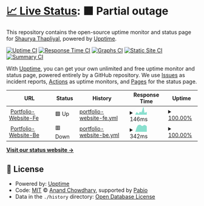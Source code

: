 # [📈 Live Status](https://larrikin-coder.github.io/upptime): <!--live status--> **🟧 Partial outage**

This repository contains the open-source uptime monitor and status page for [Shaurya Thapliyal](https://larrikin-coder.github.io/upptime), powered by [Upptime](https://github.com/upptime/upptime).

[![Uptime CI](https://github.com/larrikin-coder/upptime/workflows/Uptime%20CI/badge.svg)](https://github.com/larrikin-coder/upptime/actions?query=workflow%3A%22Uptime+CI%22)
[![Response Time CI](https://github.com/larrikin-coder/upptime/workflows/Response%20Time%20CI/badge.svg)](https://github.com/larrikin-coder/upptime/actions?query=workflow%3A%22Response+Time+CI%22)
[![Graphs CI](https://github.com/larrikin-coder/upptime/workflows/Graphs%20CI/badge.svg)](https://github.com/larrikin-coder/upptime/actions?query=workflow%3A%22Graphs+CI%22)
[![Static Site CI](https://github.com/larrikin-coder/upptime/workflows/Static%20Site%20CI/badge.svg)](https://github.com/larrikin-coder/upptime/actions?query=workflow%3A%22Static+Site+CI%22)
[![Summary CI](https://github.com/larrikin-coder/upptime/workflows/Summary%20CI/badge.svg)](https://github.com/larrikin-coder/upptime/actions?query=workflow%3A%22Summary+CI%22)

With [Upptime](https://upptime.js.org), you can get your own unlimited and free uptime monitor and status page, powered entirely by a GitHub repository. We use [Issues](https://github.com/larrikin-coder/upptime/issues) as incident reports, [Actions](https://github.com/larrikin-coder/upptime/actions) as uptime monitors, and [Pages](https://larrikin-coder.github.io/upptime) for the status page.

<!--start: status pages-->
<!-- This summary is generated by Upptime (https://github.com/upptime/upptime) -->
<!-- Do not edit this manually, your changes will be overwritten -->
<!-- prettier-ignore -->
| URL | Status | History | Response Time | Uptime |
| --- | ------ | ------- | ------------- | ------ |
| <img alt="" src="https://icons.duckduckgo.com/ip3/portfolio-website-rho-sand.vercel.app.ico" height="13"> [Portfolio-Website-Fe](https://portfolio-website-rho-sand.vercel.app) | 🟩 Up | [portfolio-website-fe.yml](https://github.com/larrikin-coder/upptime/commits/HEAD/history/portfolio-website-fe.yml) | <details><summary><img alt="Response time graph" src="./graphs/portfolio-website-fe/response-time-week.png" height="20"> 146ms</summary><br><a href="https://larrikin-coder.github.io/upptime/history/portfolio-website-fe"><img alt="Response time 158" src="https://img.shields.io/endpoint?url=https%3A%2F%2Fraw.githubusercontent.com%2Flarrikin-coder%2Fupptime%2FHEAD%2Fapi%2Fportfolio-website-fe%2Fresponse-time.json"></a><br><a href="https://larrikin-coder.github.io/upptime/history/portfolio-website-fe"><img alt="24-hour response time 76" src="https://img.shields.io/endpoint?url=https%3A%2F%2Fraw.githubusercontent.com%2Flarrikin-coder%2Fupptime%2FHEAD%2Fapi%2Fportfolio-website-fe%2Fresponse-time-day.json"></a><br><a href="https://larrikin-coder.github.io/upptime/history/portfolio-website-fe"><img alt="7-day response time 146" src="https://img.shields.io/endpoint?url=https%3A%2F%2Fraw.githubusercontent.com%2Flarrikin-coder%2Fupptime%2FHEAD%2Fapi%2Fportfolio-website-fe%2Fresponse-time-week.json"></a><br><a href="https://larrikin-coder.github.io/upptime/history/portfolio-website-fe"><img alt="30-day response time 158" src="https://img.shields.io/endpoint?url=https%3A%2F%2Fraw.githubusercontent.com%2Flarrikin-coder%2Fupptime%2FHEAD%2Fapi%2Fportfolio-website-fe%2Fresponse-time-month.json"></a><br><a href="https://larrikin-coder.github.io/upptime/history/portfolio-website-fe"><img alt="1-year response time 158" src="https://img.shields.io/endpoint?url=https%3A%2F%2Fraw.githubusercontent.com%2Flarrikin-coder%2Fupptime%2FHEAD%2Fapi%2Fportfolio-website-fe%2Fresponse-time-year.json"></a></details> | <details><summary><a href="https://larrikin-coder.github.io/upptime/history/portfolio-website-fe">100.00%</a></summary><a href="https://larrikin-coder.github.io/upptime/history/portfolio-website-fe"><img alt="All-time uptime 100.00%" src="https://img.shields.io/endpoint?url=https%3A%2F%2Fraw.githubusercontent.com%2Flarrikin-coder%2Fupptime%2FHEAD%2Fapi%2Fportfolio-website-fe%2Fuptime.json"></a><br><a href="https://larrikin-coder.github.io/upptime/history/portfolio-website-fe"><img alt="24-hour uptime 100.00%" src="https://img.shields.io/endpoint?url=https%3A%2F%2Fraw.githubusercontent.com%2Flarrikin-coder%2Fupptime%2FHEAD%2Fapi%2Fportfolio-website-fe%2Fuptime-day.json"></a><br><a href="https://larrikin-coder.github.io/upptime/history/portfolio-website-fe"><img alt="7-day uptime 100.00%" src="https://img.shields.io/endpoint?url=https%3A%2F%2Fraw.githubusercontent.com%2Flarrikin-coder%2Fupptime%2FHEAD%2Fapi%2Fportfolio-website-fe%2Fuptime-week.json"></a><br><a href="https://larrikin-coder.github.io/upptime/history/portfolio-website-fe"><img alt="30-day uptime 100.00%" src="https://img.shields.io/endpoint?url=https%3A%2F%2Fraw.githubusercontent.com%2Flarrikin-coder%2Fupptime%2FHEAD%2Fapi%2Fportfolio-website-fe%2Fuptime-month.json"></a><br><a href="https://larrikin-coder.github.io/upptime/history/portfolio-website-fe"><img alt="1-year uptime 100.00%" src="https://img.shields.io/endpoint?url=https%3A%2F%2Fraw.githubusercontent.com%2Flarrikin-coder%2Fupptime%2FHEAD%2Fapi%2Fportfolio-website-fe%2Fuptime-year.json"></a></details>
| <img alt="" src="https://icons.duckduckgo.com/ip3/portfolio-website-tdvz.onrender.com.ico" height="13"> [Portfolio-Website-Be](https://portfolio-website-tdvz.onrender.com) | 🟥 Down | [portfolio-website-be.yml](https://github.com/larrikin-coder/upptime/commits/HEAD/history/portfolio-website-be.yml) | <details><summary><img alt="Response time graph" src="./graphs/portfolio-website-be/response-time-week.png" height="20"> 342ms</summary><br><a href="https://larrikin-coder.github.io/upptime/history/portfolio-website-be"><img alt="Response time 420" src="https://img.shields.io/endpoint?url=https%3A%2F%2Fraw.githubusercontent.com%2Flarrikin-coder%2Fupptime%2FHEAD%2Fapi%2Fportfolio-website-be%2Fresponse-time.json"></a><br><a href="https://larrikin-coder.github.io/upptime/history/portfolio-website-be"><img alt="24-hour response time 400" src="https://img.shields.io/endpoint?url=https%3A%2F%2Fraw.githubusercontent.com%2Flarrikin-coder%2Fupptime%2FHEAD%2Fapi%2Fportfolio-website-be%2Fresponse-time-day.json"></a><br><a href="https://larrikin-coder.github.io/upptime/history/portfolio-website-be"><img alt="7-day response time 342" src="https://img.shields.io/endpoint?url=https%3A%2F%2Fraw.githubusercontent.com%2Flarrikin-coder%2Fupptime%2FHEAD%2Fapi%2Fportfolio-website-be%2Fresponse-time-week.json"></a><br><a href="https://larrikin-coder.github.io/upptime/history/portfolio-website-be"><img alt="30-day response time 420" src="https://img.shields.io/endpoint?url=https%3A%2F%2Fraw.githubusercontent.com%2Flarrikin-coder%2Fupptime%2FHEAD%2Fapi%2Fportfolio-website-be%2Fresponse-time-month.json"></a><br><a href="https://larrikin-coder.github.io/upptime/history/portfolio-website-be"><img alt="1-year response time 420" src="https://img.shields.io/endpoint?url=https%3A%2F%2Fraw.githubusercontent.com%2Flarrikin-coder%2Fupptime%2FHEAD%2Fapi%2Fportfolio-website-be%2Fresponse-time-year.json"></a></details> | <details><summary><a href="https://larrikin-coder.github.io/upptime/history/portfolio-website-be">100.00%</a></summary><a href="https://larrikin-coder.github.io/upptime/history/portfolio-website-be"><img alt="All-time uptime 75.49%" src="https://img.shields.io/endpoint?url=https%3A%2F%2Fraw.githubusercontent.com%2Flarrikin-coder%2Fupptime%2FHEAD%2Fapi%2Fportfolio-website-be%2Fuptime.json"></a><br><a href="https://larrikin-coder.github.io/upptime/history/portfolio-website-be"><img alt="24-hour uptime 100.00%" src="https://img.shields.io/endpoint?url=https%3A%2F%2Fraw.githubusercontent.com%2Flarrikin-coder%2Fupptime%2FHEAD%2Fapi%2Fportfolio-website-be%2Fuptime-day.json"></a><br><a href="https://larrikin-coder.github.io/upptime/history/portfolio-website-be"><img alt="7-day uptime 100.00%" src="https://img.shields.io/endpoint?url=https%3A%2F%2Fraw.githubusercontent.com%2Flarrikin-coder%2Fupptime%2FHEAD%2Fapi%2Fportfolio-website-be%2Fuptime-week.json"></a><br><a href="https://larrikin-coder.github.io/upptime/history/portfolio-website-be"><img alt="30-day uptime 75.49%" src="https://img.shields.io/endpoint?url=https%3A%2F%2Fraw.githubusercontent.com%2Flarrikin-coder%2Fupptime%2FHEAD%2Fapi%2Fportfolio-website-be%2Fuptime-month.json"></a><br><a href="https://larrikin-coder.github.io/upptime/history/portfolio-website-be"><img alt="1-year uptime 75.49%" src="https://img.shields.io/endpoint?url=https%3A%2F%2Fraw.githubusercontent.com%2Flarrikin-coder%2Fupptime%2FHEAD%2Fapi%2Fportfolio-website-be%2Fuptime-year.json"></a></details>

<!--end: status pages-->

[**Visit our status website →**](https://larrikin-coder.github.io/upptime)

## 📄 License

- Powered by: [Upptime](https://github.com/upptime/upptime)
- Code: [MIT](./LICENSE) © [Anand Chowdhary](https://anandchowdhary.com), supported by [Pabio](https://pabio.com)
- Data in the `./history` directory: [Open Database License](https://opendatacommons.org/licenses/odbl/1-0/)
